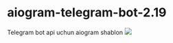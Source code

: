 # aiogram-telegram-bot-2.19

Telegram bot api uchun aiogram shablon
<img src="https://telegra.ph/file/12ae46824613491fbf665.jpg">
